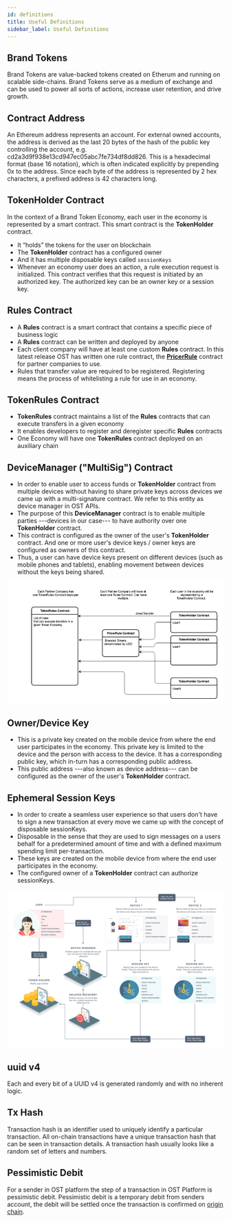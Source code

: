 ```yaml
---
id: definitions
title: Useful Definitions
sidebar_label: Useful Definitions
---
```


## Brand Tokens
Brand Tokens are value-backed tokens created on Etherum and running on scalable side-chains. Brand Tokens serve as a medium of exchange and can be used to power all sorts of actions, increase user retention, and drive growth.

## Contract Address
An Ethereum address represents an account. For external owned accounts, the address is derived as the last 20 bytes of the hash of the public key controlling the account, e.g. cd2a3d9f938e13cd947ec05abc7fe734df8dd826. This is a hexadecimal format (base 16 notation), which is often indicated explicitly by prepending 0x to the address. Since each byte of the address is represented by 2 hex characters, a prefixed address is 42 characters long.

## **TokenHolder** Contract
In the context of a Brand Token Economy, each user in the economy is represented by a smart contract. This smart contract is the **TokenHolder** contract.
* It “holds” the tokens for the user on blockchain
* The **TokenHolder** contract has a configured owner
* And it has multiple disposable keys called `sessionKeys`
* Whenever an economy user does an action, a rule execution request is initialized. This contract verifies that this request is initiated by an authorized key. The authorized key can be an owner key or a session key.

## **Rules** Contract
* A **Rules** contract is a smart contract that contains a specific piece of business logic
* A **Rules** contract can be written and deployed by anyone
* Each client company will have at least one custom **Rules** contract. In this latest release OST has written one rule contract, the [**PricerRule**](https://github.com/OpenSTFoundation/openst-contracts/blob/develop/contracts/rules/PricerRule.sol) contract for partner companies to use.
* Rules that transfer value are required to be registered. Registering means the process of whitelisting a rule for use in an economy.

## **TokenRules** Contract
* **TokenRules** contract maintains a list of the **Rules** contracts that can execute transfers in a given economy
* It enables developers to register and deregister specific **Rules** contracts
* One Economy will have one **TokenRules** contract deployed on an auxiliary chain

## **DeviceManager** ("**MultiSig**") Contract
* In order to enable user to access funds or **TokenHolder** contract from multiple devices without having to share private keys across devices we came up with a multi-signature contract. We refer to this entity as device manager in OST APIs.
* The purpose of this **DeviceManager** contract is to enable multiple parties ---devices in our case--- to have authority over one **TokenHolder** contract.
* This contract is configured as the owner of the user's **TokenHolder** contract. And one or more user's device keys / owner keys are configured as owners of this contract.
* Thus, a user can have device keys present on different devices (such as mobile phones and tablets), enabling movement between devices without the keys being shared. 

![openst-contracts](/platform/docs/assets/openst-contracts.png)

## Owner/Device Key
* This is a private key created on the mobile device from where the end user participates in the economy. This private key is limited to the device and the person with access to the device. It has a corresponding public key, which in-turn has a corresponding public address.
* This public address ---also known as device address--- can be configured as the owner of the user's **TokenHolder** contract.

## Ephemeral Session Keys
* In order to create a seamless user experience so that users don't have to sign a new transaction at every move we came up with the concept of disposable sessionKeys.
* Disposable in the sense that they are used to sign messages on a users behalf for a predetermined amount of time and with a defined maximum spending limit per-transaction.
* These keys are created on the mobile device from where the end user participates in the economy. 
* The configured owner of a  **TokenHolder** contract can authorize sessionKeys.

![entity-relationship](/platform/docs/assets/ERD_user_setup.jpg)

## uuid v4
Each and every bit of a UUID v4 is generated randomly and with no inherent logic.

## Tx Hash
Transaction hash is an identifier used to uniquely identify a particular transaction. All on-chain transactions have a unique transaction hash that can be seen in transaction details. A transaction hash usually looks like a random set of letters and numbers.

## Pessimistic Debit
For a sender in OST platform the step of a transaction in OST Platform is pessimistic debit. Pessimistic debit is a temporary debit from senders account, the debit will be settled once the transaction is confirmed on [origin chain](#origin-chain).